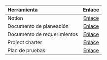 |**Herramienta** | **Enlace**
:-- | :--:
Notion | [Enlace](https://crimson-silverfish-4d1.notion.site/7ae7440495934b6fb9645943b3cc1efa?v=4b76e9385fae4bc5999616a4ebfc8568&pvs=4)
Documento de planeación | [Enlace](https://docs.google.com/document/d/1cx0EorXQweKpoqSj-9OlT7E8BE_pnKmMqnnB_MtCjew/edit?usp=sharing)
Documento de requerimientos | [Enlace](https://docs.google.com/document/d/1Dzuzjha6ntMMHUa1TVPihW1_7_nco0bM6V8CRBCyTm8/edit?usp=sharing)
Project charter | [Enlace](https://docs.google.com/document/d/16RPKYVvFK93AHRD6N8hIpJUvYixQ2fICraX7f--YiKg/edit?usp=sharing)
Plan de pruebas | [Enlace](https://docs.google.com/document/d/1xkwuTxD_jZ-nik5vHeJ16eramY0LoDzhuEyiKAasu_s/edit?usp=sharing)

